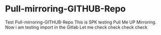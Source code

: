 # Pull-mirroring-GITHUB-Repo
Test Pull-mirroring-GITHUB-Repo
This is SPK testing Pull Me UP Mirroring.
Now i am testing import in the Gitlab
Let me check check check check
